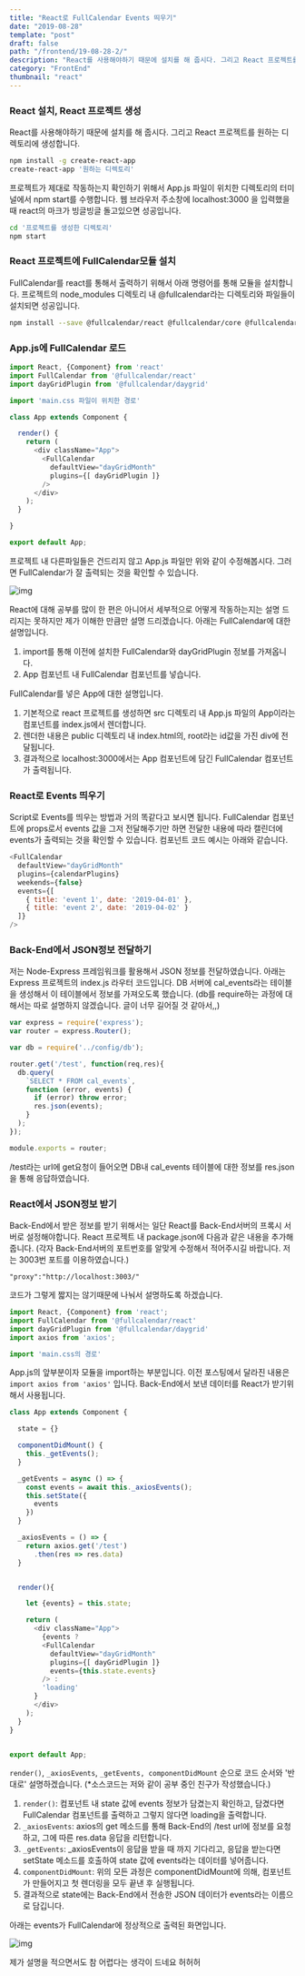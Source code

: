 ```yaml
---
title: "React로 FullCalendar Events 띄우기"
date: "2019-08-28"
template: "post"
draft: false
path: "/frontend/19-08-28-2/"
description: "React를 사용해야하기 때문에 설치를 해 줍시다. 그리고 React 프로젝트를 원하는 디렉토리에 생성합니다. 프로젝트가 제대로 작동하는지 확인하기 위해서 App.js 파일이 위치한 디렉토리의 터미널에서 npm start를 수행합니다."
category: "FrontEnd"
thumbnail: "react"
---
```


### React 설치, React 프로젝트 생성

 React를 사용해야하기 때문에 설치를 해 줍시다. 그리고 React 프로젝트를 원하는 디렉토리에 생성합니다.

```sh
npm install -g create-react-app
create-react-app '원하는 디렉토리'
```

 프로젝트가 제대로 작동하는지 확인하기 위해서 App.js 파일이 위치한 디렉토리의 터미널에서 npm start를 수행합니다. 웹 브라우저 주소창에 localhost:3000 을 입력했을 때 react의 마크가 빙글빙글 돌고있으면 성공입니다.

```sh
cd '프로젝트를 생성한 디렉토리'
npm start
```

### React 프로젝트에 FullCalendar모듈 설치

 FullCalendar를 react를 통해서 출력하기 위해서 아래 명령어를 통해 모듈을 설치합니다. 프로젝트의 node_modules 디렉토리 내 @fullcalendar라는 디렉토리와 파일들이 설치되면 성공입니다.

```sh
npm install --save @fullcalendar/react @fullcalendar/core @fullcalendar/daygrid
```

### App.js에 FullCalendar 로드

```javascript
import React, {Component} from 'react'
import FullCalendar from '@fullcalendar/react'
import dayGridPlugin from '@fullcalendar/daygrid'

import 'main.css 파일이 위치한 경로'

class App extends Component {

  render() {
    return (
      <div className="App">
        <FullCalendar 
          defaultView="dayGridMonth" 
          plugins={[ dayGridPlugin ]}
        />
      </div>
    );
  }

}

export default App;
```

 프로젝트 내 다른파일들은 건드리지 않고 App.js 파일만 위와 같이 수정해봅시다. 그러면 FullCalendar가 잘 출력되는 것을 확인할 수 있습니다.

![img](../img/19-08-28-2-1.png)

React에 대해 공부를 많이 한 편은 아니어서 세부적으로 어떻게 작동하는지는 설명 드리지는 못하지만 제가 이해한 만큼만 설명 드리겠습니다. 아래는 FullCalendar에 대한 설명입니다.

1. import를 통해 이전에 설치한 FullCalendar와 dayGridPlugin 정보를 가져옵니다.
2. App 컴포넌트 내 FullCalendar 컴포넌트를 넣습니다.

FullCalendar를 넣은 App에 대한 설명입니다. 

1. 기본적으로 react 프로젝트를 생성하면 src 디렉토리 내 App.js 파일의 App이라는 컴포넌트를 index.js에서 렌더합니다.
2. 렌더한 내용은 public 디렉토리 내 index.html의, root라는 id값을 가진 div에 전달됩니다.
3. 결과적으로 localhost:3000에서는 App 컴포넌트에 담긴 FullCalendar 컴포넌트가 출력됩니다.

### React로 Events 띄우기

 Script로 Events를 띄우는 방법과 거의 똑같다고 보시면 됩니다. FullCalendar 컴포넌트에 props로서 events 값을 그저 전달해주기만 하면 전달한 내용에 따라 캘린더에 events가 출력되는 것을 확인할 수 있습니다. 컴포넌트 코드 예시는 아래와 같습니다.

```javascript
<FullCalendar
  defaultView="dayGridMonth"
  plugins={calendarPlugins}
  weekends={false}
  events={[
    { title: 'event 1', date: '2019-04-01' },
    { title: 'event 2', date: '2019-04-02' }
  ]}
/>
```

### Back-End에서 JSON정보 전달하기

 저는 Node-Express 프레임워크를 활용해서 JSON 정보를 전달하였습니다. 아래는 Express 프로젝트의 index.js 라우터 코드입니다. DB 서버에 cal_events라는 테이블을 생성해서 이 테이블에서 정보를 가져오도록 했습니다. (db를 require하는 과정에 대해서는 따로 설명하지 않겠습니다. 글이 너무 길어질 것 같아서,,)

```javascript
var express = require('express');
var router = express.Router();

var db = require('../config/db');

router.get('/test', function(req,res){
  db.query(
    `SELECT * FROM cal_events`,
    function (error, events) {
      if (error) throw error;
      res.json(events);
    }
  );
});

module.exports = router;
```

 /test라는 url에 get요청이 들어오면 DB내 cal_events 테이블에 대한 정보를 res.json을 통해 응답하였습니다.

### React에서 JSON정보 받기

 Back-End에서 받은 정보를 받기 위해서는 일단 React를 Back-End서버의 프록시 서버로 설정해야합니다. React 프로젝트 내 package.json에 다음과 같은 내용을 추가해줍니다. (각자 Back-End서버의 포트번호를 알맞게 수정해서 적어주시길 바랍니다. 저는 3003번 포트를 이용하였습니다.)

```
"proxy":"http://localhost:3003/"
```

 코드가 그렇게 짧지는 않기때문에 나눠서 설명하도록 하겠습니다.

```javascript
import React, {Component} from 'react';
import FullCalendar from '@fullcalendar/react'
import dayGridPlugin from '@fullcalendar/daygrid'
import axios from 'axios';

import 'main.css의 경로'
```

 App.js의 앞부분이자 모듈을 import하는 부분입니다. 이전 포스팅에서 달라진 내용은 `import axios from 'axios'` 입니다. Back-End에서 보낸 데이터를 React가 받기위해서 사용됩니다.

```javascript
class App extends Component {

  state = {}

  componentDidMount() {
    this._getEvents();
  }

  _getEvents = async () => {
    const events = await this._axiosEvents();
    this.setState({
      events
    })
  } 

  _axiosEvents = () => {
    return axios.get('/test')
      .then(res => res.data)
  }


  render(){

    let {events} = this.state;

    return (
      <div className="App">
        {events ? 
        <FullCalendar 
          defaultView="dayGridMonth" 
          plugins={[ dayGridPlugin ]}
          events={this.state.events}
        /> :
        'loading'
      }
      </div>
    );
  }
}


export default App;
```

 `render()`, `_axiosEvents`, `_getEvents, componentDidMount` 순으로 코드 순서와 '반대로' 설명하겠습니다. (*소스코드는 저와 같이 공부 중인 친구가 작성했습니다.)

1. `render()`: 컴포넌트 내 state 값에 events 정보가 담겼는지 확인하고, 담겼다면 FullCalendar 컴포넌트를 출력하고 그렇지 않다면 loading을 출력합니다.
2. `_axiosEvents`: axios의 get 메소드를 통해 Back-End의 /test url에 정보를 요청하고, 그에 따른 res.data 응답을 리턴합니다.
3. `_getEvents`: _axiosEvents이 응답을 받을 때 까지 기다리고, 응답을 받는다면 setState 메소드를 호출하여 state 값에 events라는 데이터를 넣어줍니다.
4. `componentDidMount`: 위의 모든 과정은 componentDidMount에 의해, 컴포넌트가 만들어지고 첫 렌더링을 모두 끝낸 후 실행됩니다.
5. 결과적으로 state에는 Back-End에서 전송한 JSON 데이터가 events라는 이름으로 담깁니다.

 아래는 events가 FullCalendar에 정상적으로 출력된 화면입니다. 

![img](../img/19-08-28-2-2.png)

 제가 설명을 적으면서도 참 어렵다는 생각이 드네요 허허허